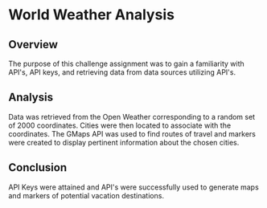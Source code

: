 # World Weather Analysis

## Overview
The purpose of this challenge assignment was to gain a familiarity with API's, API keys, and retrieving data from data sources utilizing API's.



## Analysis

Data was retrieved from the Open Weather corresponding to a random set of 2000 coordinates.
Cities were then located to associate with the coordinates.
The GMaps API was used to find routes of travel and markers were created to display pertinent information about the chosen cities.

## Conclusion

API Keys were attained and API's were successfully used to generate maps and markers of potential vacation destinations.